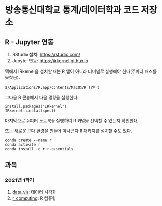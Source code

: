 # 방송통신대학교 통계/데이터학과 코드 저장소

## R - Jupyter 연동

1. RStudio 설치: https://rstudio.com/
2. Jupyter 연동: https://irkernel.github.io

맥에서 IRkernel을 설치할 때는 R 앱이 아니라 터미널로 실행해야 한다(주피터 패스를 못찾음).
```
$/Applications/R.app/Contents/MacOS/R (엔터)
```
그다음 R 콘솔에서 다음 명령을 실행한다.
```
install.packages('IRkernel')
IRkernel::installspec()
```
마지막으로 주피터 노트북을 실행하여 R 커널을 선택할 수 있는지 확인한다.

또는 새로운 콘다 환경을 만들어 아나콘다 R 패키지를 설치할 수도 있다.
```
conda create --name r
conda activate r
conda install -c r r-essentials
```

## 과목

### 2021년 1학기

1. [data_vis](data_vis): 데이터 시각화
2. [r_computing](r_computing): R 컴퓨팅
